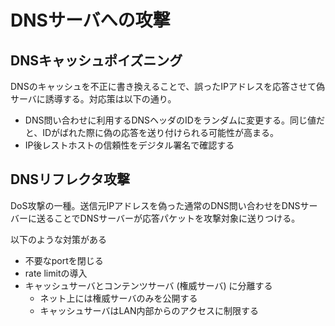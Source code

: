 # DNSサーバへの攻撃

## DNSキャッシュポイズニング

DNSのキャッシュを不正に書き換えることで、誤ったIPアドレスを応答させて偽サーバに誘導する。対応策は以下の通り。

- DNS問い合わせに利用するDNSヘッダのIDをランダムに変更する。同じ値だと、IDがばれた際に偽の応答を送り付けられる可能性が高まる。
- IP後レストホストの信頼性をデジタル署名で確認する

## DNSリフレクタ攻撃

DoS攻撃の一種。送信元IPアドレスを偽った通常のDNS問い合わせをDNSサーバーに送ることでDNSサーバーが応答パケットを攻撃対象に送りつける。

以下のような対策がある

- 不要なportを閉じる
- rate limitの導入
- キャッシュサーバとコンテンツサーバ (権威サーバ) に分離する
  - ネット上には権威サーバのみを公開する
  - キャッシュサーバはLAN内部からのアクセスに制限する
  